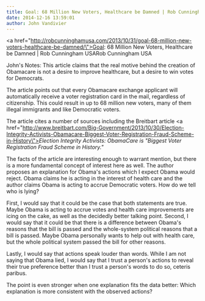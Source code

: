 ```yaml
---
title: Goal: 68 Million New Voters, Healthcare be Damned | Rob Cunningham USARob Cunningham USA
date: 2014-12-16 13:59:01
author: John Vandivier
---
```




<a href=\"http://robcunninghamusa.com/2013/10/31/goal-68-million-new-voters-healthcare-be-damned/\">Goal: 68 Million New Voters, Healthcare be Damned | Rob Cunningham USARob Cunningham USA</a>

John's Notes: This article claims that the real motive behind the creation of Obamacare is not a desire to improve healthcare, but a desire to win votes for Democrats.

The article points out that every Obamacare exchange applicant will automatically receive a voter registration card in the mail, regardless of citizenship. This could result in up to 68 million new voters, many of them illegal immigrants and like Democratic voters.

The article cites a number of sources including the Breitbart article <a href=\"http://www.breitbart.com/Big-Government/2013/10/30/Election-Integrity-Activists-Obamacare-Biggest-Voter-Registration-Fraud-Scheme-in-History\"><em>Election Integrity Activists: ObamaCare is \"Biggest Voter Registration Fraud Scheme in History.\"</em></a>

The facts of the article are interesting enough to warrant mention, but there is a more fundamental concept of interest here as well. The author proposes an explanation for Obama's actions which I expect Obama would reject. Obama claims he is acting in the interest of health care and the author claims Obama is acting to accrue Democratic voters. How do we tell who is lying?

First, I would say that it could be the case that both statements are true. Maybe Obama is acting to accrue votes and health care improvements are icing on the cake, as well as the decidedly better talking point. Second, I would say that it could be that there is a difference between Obama's reasons that the bill is passed and the whole-system political reasons that a bill is passed. Maybe Obama personally wants to help out with health care, but the whole political system passed the bill for other reasons.

Lastly, I would say that actions speak louder than words. While I am not saying that Obama lied, I would say that I trust a person's actions to reveal their true preference better than I trust a person's words to do so, ceteris paribus.

The point is even stronger when one explanation fits the data better: Which explanation is more consistent with the observed actions?